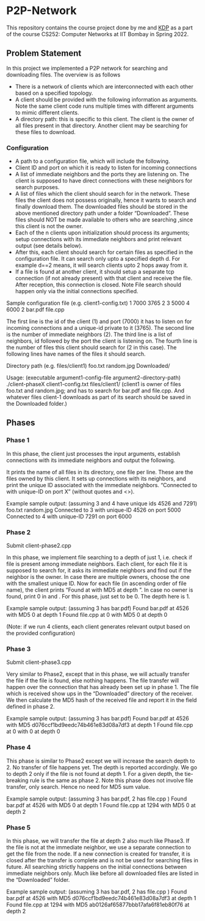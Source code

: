 # P2P-Network
This repository contains the course project done by me and [KDP](https://github.com/khy724) as a part of the course CS252: Computer Networks at IIT Bombay in Spring 2022.

## Problem Statement
In this project we implemented a P2P network for searching and downloading files. The overview is as follows
 - There is a network of clients which are interconnected with each other based on a specified topology.
 - A client should be provided with the following information as arguments. Note the same client code runs multiple times with different arguments to mimic different clients.
 - A directory path: this is specific to this client. The client is the owner of all files present in that directory. Another client may be searching for these files to download.

### Configuration
 - A path to a configuration file, which will include the following.
 - Client ID and port on which it is ready to listen for incoming connections
 - A list of immediate neighbors and the ports they are listening on. The client is supposed to have direct connections with these neighbors for search purposes.
 - A list of files which the client should search for in the network. These files the client does not possess originally, hence it wants to search and finally download them. The downloaded files should be stored in the above mentioned directory path under a folder “Downloaded”. These files should NOT be made available to others who are searching ,since this client is not the owner.
 - Each of the n clients upon initialization should process its arguments; setup connections with its immediate neighbors and print relevant output (see details below).
 - After this, each client should search for certain files as specified in the configuration file. It can search only upto a specified depth d. For example d==2 means, it will search clients upto 2 hops away from it.
 - If a file is found at another client, it should setup a separate tcp connection (if not already present) with that client and receive the file. After reception, this connection is closed. Note File search should happen only via the initial connections specified. 

Sample configuration file (e.g. client1-config.txt)
1 7000 3765
2
3 5000 4 6000 
2
bar.pdf
file.cpp

The first line is the id of the client (1) and port (7000) it has to listen on for incoming connections and a unique-id private to it (3765). The second line is the number of immediate neighbors (2). The third line is a list of neighbors, id followed by the port the client is listening on. The fourth line is the number of files this client should search for (2 in this case). The  following lines have names of the files it should search. 

Directory path (e.g. files/client1)
foo.txt		random.jpg	Downloaded/


Usage: (executable argument1-config-file argument2-directory-path)
./client-phaseX client1-config.txt files/client1/
(client1 is owner of files foo.txt and random.jpg; and has to search for bar.pdf and file.cpp. And whatever files client-1 downloads as part of its search should be saved in the Downloaded folder.)


## Phases

### Phase 1

In this phase, the client just processes the input arguments, establish connections with its immediate neighbors and output the following.


It prints the name of all files in its directory, one file per line. These are the files owned by this client.
It sets up connections with its neighbors, and print the unique ID associated with the immediate neighbors. “Connected to <neighbor-ID> with unique-ID <unique ID of that neighbor> on port X” (without quotes and <>).

Example sample output: (assuming 3 and 4 have unique ids 4526 and 7291)
foo.txt
random.jpg
Connected to 3 with unique-ID 4526 on port 5000
Connected to 4 with unique-ID 7291 on port 6000
  
### Phase 2
Submit client-phase2.cpp

In this phase, we implement file searching to a depth of just 1, i.e. check if file is present among immediate neighbors. Each client, for each file it is supposed to search for, it asks its immediate neighbors and find out if the neighbor is the owner. In case there are multiple owners, choose the one with the smallest unique ID. Now for each file (in ascending order of file name), the client prints “Found <filename> at <client-unique-ID> with MD5 <hash> at depth <depth>”. In case no owner is found, print 0 in <client-unique-ID> and <depth>. For this phase, just set <hash> to be 0. The depth here is 1.

Example sample output: (assuming 3 has bar.pdf)
Found bar.pdf at 4526 with MD5 0 at depth 1
Found file.cpp at 0 with MD5 0 at depth 0

(Note: if we run 4 clients, each client generates relevant output based on the provided configuration)
### Phase 3
Submit client-phase3.cpp

Very similar to Phase2, except that in this phase, we will actually transfer the file if the file is found, else nothing happens. The file transfer will happen over the connection that has already been set up in phase 1. The file which is received show ups in the “Downloaded” directory of the receiver. We then calculate the MD5 hash of the received  file and report it in the <hash> field defined in phase 2.

Example sample output: (assuming 3 has bar.pdf)
Found bar.pdf at 4526 with MD5 d076ccf1bd9eedc74b461e83d08a7df3 at depth 1
Found file.cpp at 0 with 0 at depth 0

### Phase 4

This phase is similar to Phase2 except  we will increase the search depth to 2. No transfer of file happens yet. The depth is reported accordingly.  We go to depth 2 only if the file is not found at depth 1. For a given depth, the tie-breaking rule is the same as phase 2. Note this phase does not involve file transfer, only search. Hence no need for MD5 sum value.

Example sample output: (assuming 3 has bar.pdf, 2 has file.cpp )
Found bar.pdf at 4526 with MD5 0 at depth 1
Found file.cpp at 1294 with MD5 0 at depth 2
  
### Phase 5

In this phase, we will transfer the file at depth 2 also much like Phase3. If the file is not at the immediate neighbor, we use a separate connection to get the file from the node.  If a new connection is created for transfer, it is closed after the transfer is complete and is not be used for searching files in future. All searching strictly happens on the initial connections between immediate neighbors only.  Much like before all downloaded files are listed in the “Downloaded” folder.

Example sample output: (assuming 3 has bar.pdf, 2 has file.cpp )
Found bar.pdf at 4526 with MD5 d076ccf1bd9eedc74b461e83d08a7df3 at depth 1
Found file.cpp at 1294 with MD5 ab0126af65877bbb17afa6f81eb80f76 at depth 2
  


